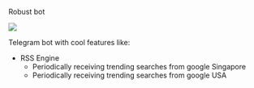 Robust bot

<a href="https://www.python.org/">
  <img src="https://img.shields.io/badge/built%20with-Python3-red.svg" />
</a>

Telegram bot with cool features like:
 - RSS Engine
    - Periodically receiving trending searches from google Singapore
    - Periodically receiving trending searches from google USA
 

